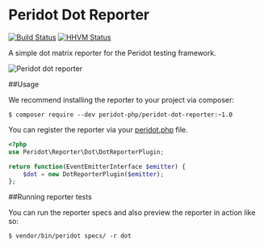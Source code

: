 Peridot Dot Reporter
====================

[![Build Status](https://travis-ci.org/peridot-php/peridot-dot-reporter.png)](https://travis-ci.org/peridot-php/peridot-dot-reporter) [![HHVM Status](http://hhvm.h4cc.de/badge/peridot-php/peridot-dot-reporter.svg)](http://hhvm.h4cc.de/package/peridot-php/peridot-dot-reporter)

A simple dot matrix reporter for the Peridot testing framework.

![Peridot dot reporter](https://raw.github.com/peridot-php/peridot-dot-reporter/master/output.png "Peridot dot reporter in action")

##Usage

We recommend installing the reporter to your project via composer:

```
$ composer require --dev peridot-php/peridot-dot-reporter:~1.0
```

You can register the reporter via your [peridot.php](http://peridot-php.github.io/#plugins) file.

```php
<?php
use Peridot\Reporter\Dot\DotReporterPlugin;

return function(EventEmitterInterface $emitter) {
    $dot = new DotReporterPlugin($emitter);
};
```

##Running reporter tests

You can run the reporter specs and also preview the reporter in action like so:

```
$ vendor/bin/peridot specs/ -r dot
```

